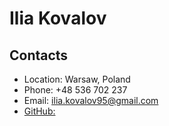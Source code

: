 # Ilia Kovalov

## Contacts
* Location: Warsaw, Poland
* Phone: +48 536 702 237
* Email: ilia.kovalov95@gmail.com
* [GitHub:](https://github.com/iliakovalov)

